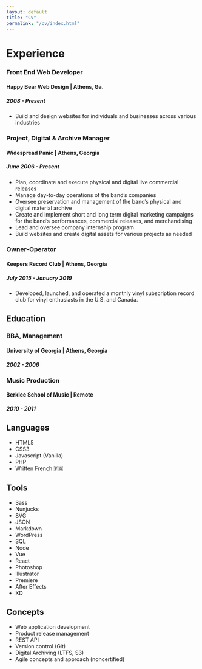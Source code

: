 ```yaml
---
layout: default
title: "CV"
permalink: "/cv/index.html"
---
```


# Experience

### Front End Web Developer
#### Happy Bear Web Design | Athens, Ga.
##### 2008 - Present

* Build and design websites for individuals and businesses across various industries


### Project, Digital & Archive Manager
#### Widespread Panic | Athens, Georgia
##### June 2006 - Present

- Plan, coordinate and execute physical and digital live commercial releases
- Manage day-to-day operations of the band’s companies
- Oversee preservation and management of the band’s physical and digital material archive
- Create and implement short and long term digital marketing campaigns for the band’s performances, commercial releases, and merchandising
- Lead and oversee company internship program
- Build websites and create digital assets for various projects as needed


### Owner-Operator
#### Keepers Record Club | Athens, Georgia
##### July 2015 - January 2019

* Developed, launched, and operated a monthly vinyl subscription record club for vinyl enthusiasts in the U.S. and Canada.

## Education

### BBA, Management
#### University of Georgia | Athens, Georgia
##### 2002 - 2006

### Music Production
#### Berklee School of Music | Remote
##### 2010 - 2011

## Languages
* HTML5
* CSS3
* Javascript (Vanilla)
* PHP
* Written French 🇫🇷


## Tools
* Sass
* Nunjucks
* SVG
* JSON
* Markdown
* WordPress
* SQL
* Node
* Vue
* React
* Photoshop
* Illustrator
* Premiere
* After Effects
* XD

## Concepts
* Web application development
* Product release management
* REST API
* Version control (Git)
* Digital Archiving (LTFS, S3)
* Agile concepts and approach (noncertified)

